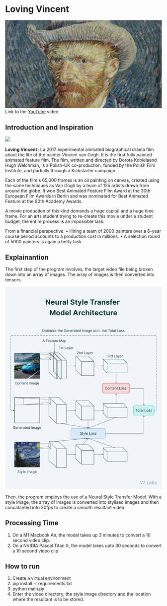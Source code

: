 # Loving Vincent
![This is an image](images/f9a7a187-484e-4821-b84a-79c836109029.jpeg)
Link to the [YouTube](https://youtu.be/i7fn_svgNXg) video

## Introduction and Inspiration

![](images/ezgif.com-gif-maker.gif)

**Loving Vincent** is a 2017 experimental animated biographical drama film about the life of the painter Vincent van Gogh. It is the first fully painted animated feature film. The film, written and directed by Dorota Kobielaand Hugh Welchman, is a Polish-UK co-production, funded by the Polish Film Institute, and partially through a Kickstarter campaign.

Each of the film's 65,000 frames is an oil painting on canvas, created using the same techniques as Van Gogh by a team of 125 artists drawn from around the globe. It won Best Animated Feature Film Award at the 30th European Film Awards in Berlin and was nominated for Best Animated Feature at the 90th Academy Awards.

A movie production of this kind demands a huge capital and a huge time frame. For an arts student trying to re-create this movie under a student budget, the entire process is an impossible task.

From a financial perspective: 
• Hiring a team of 2000 painters over a 6-year course period accounts to a production cost in millions. 
• A selection round of 5000 painters is again a hefty task

## Explainantion 

The first step of the program involves, the target video file being broken down into an array of images. The array of images is then converted into tensors.

![](images/613ebfc73d78bd3ecbe775c3_neural-style-transfer-model-architecture.png)

Then, the program employs the use of a Neural Style Transfer Model. With a style image, the array of images is converted into stylised images and then concatanted into 30fps to create a smooth resultant video.

## Processing Time

1. On a M1 Macbook Air, the model takes up 3 minutes to convert a 10 second video clip.
2. On a NVIDIA Pascal Titan X, the model takes upto 30 seconds to convert a 10 second video clip.

## How to run

1. Create a virtual environment
2. pip install -r requirements.txt
3. python main.py
4. Enter the video directory, the style image directory and the location where the resultant is to be  stored.



